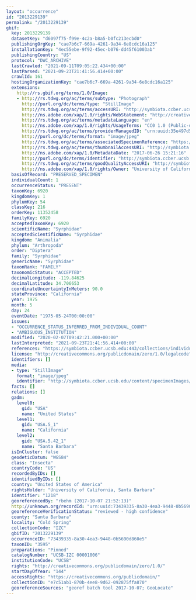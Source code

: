```yaml
---
layout: "occurrence"
id: "2013229139"
permalink: "/2013229139"
gbif:
  key: 2013229139
  datasetKey: "d6097f75-f99e-4c2a-b8a5-b0fc213ecbd0"
  publishingOrgKey: "cae7b6c7-669a-4261-9a34-6e8cdc16a125"
  installationKey: "4ec55ebe-9f92-45ec-b076-dd45f61003ab"
  publishingCountry: "US"
  protocol: "DWC_ARCHIVE"
  lastCrawled: "2021-09-11T09:05:22.434+00:00"
  lastParsed: "2021-09-23T21:41:56.414+00:00"
  crawlId: 161
  hostingOrganizationKey: "cae7b6c7-669a-4261-9a34-6e8cdc16a125"
  extensions:
    http://rs.gbif.org/terms/1.0/Image:
    - http://rs.tdwg.org/ac/terms/subtype: "Photograph"
      http://purl.org/dc/terms/type: "StillImage"
      http://rs.tdwg.org/ac/terms/accessURI: "http://symbiota.ccber.ucsb.edu/content/specimenImages/UCSB_IZC/UCSB-IZC00001/UCSB-IZC_00001006_1498515676_lg.jpg"
      http://ns.adobe.com/xap/1.0/rights/WebStatement: "http://creativecommons.org/publicdomain/zero/1.0/"
      http://rs.tdwg.org/ac/terms/metadataLanguage: "en"
      http://ns.adobe.com/xap/1.0/rights/UsageTerms: "CC0 1.0 (Public-domain)"
      http://rs.tdwg.org/ac/terms/providerManagedID: "urn:uuid:35e497d5-8ced-4fa0-8793-36e1f5d0e415"
      http://purl.org/dc/terms/format: "image/jpeg"
      http://rs.tdwg.org/ac/terms/associatedSpecimenReference: "https://symbiota.ccber.ucsb.edu:443/collections/individual/index.php?occid=1218"
      http://rs.tdwg.org/ac/terms/thumbnailAccessURI: "http://symbiota.ccber.ucsb.edu/content/specimenImages/UCSB_IZC/UCSB-IZC00001/UCSB-IZC_00001006_1498515676_tn.jpg"
      http://ns.adobe.com/xap/1.0/MetadataDate: "2017-06-26 15:21:16"
      http://purl.org/dc/terms/identifier: "http://symbiota.ccber.ucsb.edu/content/specimenImages/UCSB_IZC/UCSB-IZC00001/UCSB-IZC_00001006_1498515676_lg.jpg"
      http://rs.tdwg.org/ac/terms/goodQualityAccessURI: "http://symbiota.ccber.ucsb.edu/content/specimenImages/UCSB_IZC/UCSB-IZC00001/UCSB-IZC_00001006_1498515676.jpg"
      http://ns.adobe.com/xap/1.0/rights/Owner: "University of California, Santa Barbara"
  basisOfRecord: "PRESERVED_SPECIMEN"
  individualCount: 1
  occurrenceStatus: "PRESENT"
  taxonKey: 6920
  kingdomKey: 1
  phylumKey: 54
  classKey: 216
  orderKey: 11352458
  familyKey: 6920
  acceptedTaxonKey: 6920
  scientificName: "Syrphidae"
  acceptedScientificName: "Syrphidae"
  kingdom: "Animalia"
  phylum: "Arthropoda"
  order: "Diptera"
  family: "Syrphidae"
  genericName: "Syrphidae"
  taxonRank: "FAMILY"
  taxonomicStatus: "ACCEPTED"
  decimalLongitude: -119.84625
  decimalLatitude: 34.706653
  coordinateUncertaintyInMeters: 90.0
  stateProvince: "California"
  year: 1975
  month: 5
  day: 24
  eventDate: "1975-05-24T00:00:00"
  issues:
  - "OCCURRENCE_STATUS_INFERRED_FROM_INDIVIDUAL_COUNT"
  - "AMBIGUOUS_INSTITUTION"
  modified: "2020-02-07T09:42:21.000+00:00"
  lastInterpreted: "2021-09-23T21:41:56.414+00:00"
  references: "https://symbiota.ccber.ucsb.edu:443/collections/individual/index.php?occid=1218"
  license: "http://creativecommons.org/publicdomain/zero/1.0/legalcode"
  identifiers: []
  media:
  - type: "StillImage"
    format: "image/jpeg"
    identifier: "http://symbiota.ccber.ucsb.edu/content/specimenImages/UCSB_IZC/UCSB-IZC00001/UCSB-IZC_00001006_1498515676_lg.jpg"
  facts: []
  relations: []
  gadm:
    level0:
      gid: "USA"
      name: "United States"
    level1:
      gid: "USA.5_1"
      name: "California"
    level2:
      gid: "USA.5.42_1"
      name: "Santa Barbara"
  isInCluster: false
  geodeticDatum: "WGS84"
  class: "Insecta"
  countryCode: "US"
  recordedByIDs: []
  identifiedByIDs: []
  country: "United States of America"
  rightsHolder: "University of California, Santa Barbara"
  identifier: "1218"
  georeferencedBy: "rbehm (2017-10-07 21:52:13)"
  http://unknown.org/recordId: "urn:uuid:73439335-8a30-4ea3-9448-0b5690d860e5"
  georeferenceVerificationStatus: "reviewed - high confidence"
  county: "Santa Barbara"
  locality: "Cold Spring"
  collectionCode: "IZC"
  gbifID: "2013229139"
  occurrenceID: "73439335-8a30-4ea3-9448-0b5690d860e5"
  taxonID: "3595"
  preparations: "Pinned"
  catalogNumber: "UCSB-IZC 00001006"
  institutionCode: "UCSB"
  rights: "http://creativecommons.org/publicdomain/zero/1.0/"
  startDayOfYear: "144"
  accessRights: "https://creativecommons.org/publicdomain/"
  collectionID: "e7c51ab1-870b-4ee8-9d62-092875ffa870"
  georeferenceSources: "georef batch tool 2017-10-07; GeoLocate"
---
```

